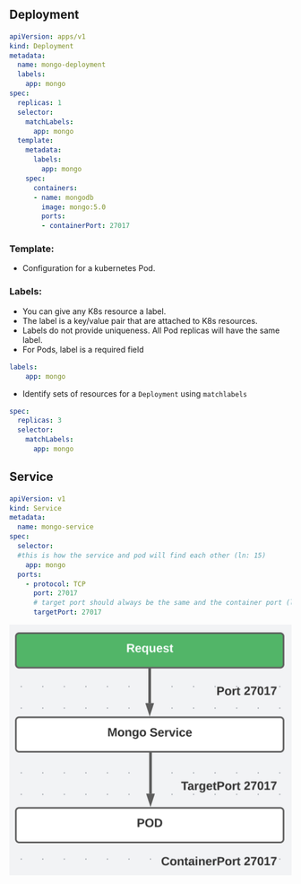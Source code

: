 ## Deployment

```yaml
apiVersion: apps/v1
kind: Deployment
metadata:
  name: mongo-deployment
  labels:
    app: mongo
spec:
  replicas: 1
  selector:
    matchLabels:
      app: mongo
  template:
    metadata:
      labels:
        app: mongo
    spec:
      containers:
      - name: mongodb
        image: mongo:5.0
        ports:
        - containerPort: 27017
```

### Template:

- Configuration for a kubernetes Pod.

### Labels:

- You can give any K8s resource a label.
- The label is a key/value pair that are attached to K8s resources.
- Labels do not provide uniqueness. All Pod replicas will have the same label.
- For Pods, label is a required field

```yaml
labels:
    app: mongo
```

- Identify sets of resources for a `Deployment` using `matchlabels`

```yaml
spec:
  replicas: 3
  selector:
    matchLabels:
      app: mongo
```

## Service

```yaml
apiVersion: v1
kind: Service
metadata:
  name: mongo-service
spec:
  selector:
  #this is how the service and pod will find each other (ln: 15)
    app: mongo
  ports:
    - protocol: TCP
      port: 27017
      # target port should always be the same and the container port (ln: 21)
      targetPort: 27017
```

![Sservice flow](./images/service-flow.png)